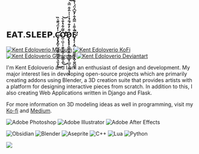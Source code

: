 <h2> 𝗘𝗔𝗧.𝗦𝗟𝗘𝗘𝗣.Ç̶̨̡̛̰͙̲͉͈͓̲͇̝̤̖͈̣̗̾̓̈́̎̄͛̏͜Ơ̵̤̠͖͎͎͈̜̫̯̜̦̱̯̞̭̆͂͋̔͒̀̕͜͝Ḑ̷̢̧̧͔͚̼͙̼̙̰͖̬̜̲̫͎̗̰͙̠͋̓͒́͊̉̍̾͐̎͋̿͛͝͝͝͝ͅȨ̷̨͔̣̭̣͈̘̺͚͇̩̭̜̬̪͚͙̌̍͌̾̿̂͋̓̄͆̇̈́̾̊̂̍̚̕͝ </h2>

[![Kent Edoloverio Medium](https://img.shields.io/badge/Medium-000000?style=for-the-badge&logo=medium&logoColor=white)](https://medium.com/@kent_edoloverio)
[![Kent Edoloverio KoFi](https://img.shields.io/badge/Kofi-ff0000?style=for-the-badge&logo=kofi&logoColor=white)](https://ko-fi.com/kents_workof_art)
[![Kent Edoloverio Gumroad](https://img.shields.io/badge/Gumroad-C70039?style=for-the-badge&logo=gumroad&logoColor=white)](https://kentedoloverio.gumroad.com/)
[![Kent Edoloverio Deviantart](https://img.shields.io/badge/DEVIANTART-023020?style=for-the-badge&logo=deviantart&logoColor=white)](https://www.deviantart.com/kents001)

I'm  Kent Edoloverio and I am an enthusiast of design and development. My major interest lies in developing open-source projects which are primarily creating addons using Blender, a 3D creation suite that provides artists with a platform for designing interactive pieces from scratch. In addition to this, I also creating Web Applications written in Django and Flask. 

For more information on 3D modeling ideas as well in programming, visit my [Ko-fi](https://ko-fi.com/kents_workof_art) and [Medium](https://medium.com/@kent_edoloverio).

![Adobe Photoshop](https://img.shields.io/badge/adobephotoshop-%2331A8FF.svg?style=for-the-badge&logo=adobephotoshop&logoColor=white) ![Adobe Illustrator](https://img.shields.io/badge/adobeillustrator-%23FF9A00.svg?style=for-the-badge&logo=adobeillustrator&logoColor=white) ![Adobe After Effects](https://img.shields.io/badge/Adobe%20After%20Effects-9999FF.svg?style=for-the-badge&logo=Adobe%20After%20Effects&logoColor=white) 

![Obsidian](https://img.shields.io/badge/obsidian-%23000000.svg?style=for-the-badge&logo=obsidian&logoColor=white)
![Blender](https://img.shields.io/badge/blender-EA7600.svg?style=for-the-badge&logo=blender&logoColor=white) ![Aseprite](https://img.shields.io/badge/aseprite-ebebeb.svg?style=for-the-badge&logo=aseprite&logoColor=black) ![C++](https://img.shields.io/badge/c++-%2300599C.svg?style=for-the-badge&logo=c%2B%2B&logoColor=white) ![Lua](https://img.shields.io/badge/lua-%232C2D72.svg?style=for-the-badge&logo=lua&logoColor=white)
![Python](https://img.shields.io/badge/python-3670A0?style=for-the-badge&logo=python&logoColor=ffdd54)


![](https://streak-stats.demolab.com?user=kents00&theme=github-dark-dimmed&date_format=M%20j%5B%2C%20Y%5D)


